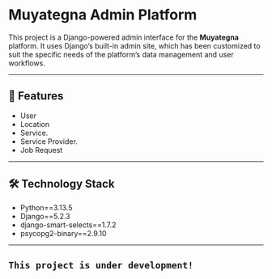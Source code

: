 # Muyategna Admin Platform

This project is a Django-powered admin interface for the **Muyategna** platform. It uses Django’s built-in admin site, which has been customized to suit the specific needs of the platform’s data management and user workflows.

---

## 🚀 Features

- User
- Location
- Service.
- Service Provider.
- Job Request

---

## 🛠️ Technology Stack

- Python==3.13.5
- Django==5.2.3
- django-smart-selects==1.7.2
- psycopg2-binary==2.9.10

---

## `This project is under development!`